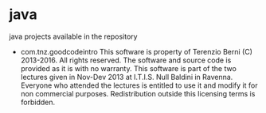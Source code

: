 java
====
java projects available in the repository
- com.tnz.goodcodeintro
This software is property of Terenzio Berni (C) 2013-2016. All rights reserved.
The software and source code is provided as it is with no warranty.
This software is part of the two lectures given in Nov-Dev 2013 at I.T.I.S.
Null Baldini in Ravenna. 
Everyone who attended the lectures is entitled to use it and modify it for non 
commercial purposes.
Redistribution outside this licensing terms is forbidden.